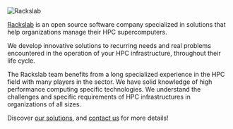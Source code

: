 ![Rackslab](https://rackslab.io/images/rackslab_logo_hu2bab31d701b502fec3b4c3422b08e4a1_14118_350x0_resize_q90_h2_box_3.webp)

[Rackslab](https://rackslab.io) is an open source software company specialized in solutions that help organizations manage their HPC supercomputers.

We develop innovative solutions to recurring needs and real problems encountered in the operation of your HPC infrastructure, throughout their life cycle.

The Rackslab team benefits from a long specialized experience in the HPC field with many players in the sector. We have solid knowledge of high performance computing specific technologies. We understand the challenges and specific requirements of HPC infrastructures in organizations of all sizes.

Discover [our solutions](https://rackslab.io/en/solutions/), and [contact us](https://rackslab.io/en/contact/) for more details!
